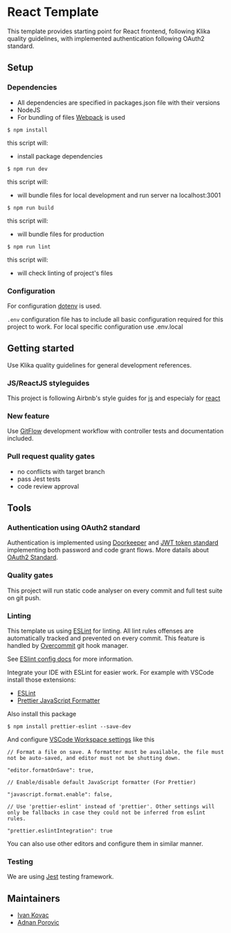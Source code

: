 # React Template

This template provides starting point for React frontend, following Klika quality guidelines, with implemented authentication following OAuth2 standard.

## Setup

### Dependencies

- All dependencies are specified in packages.json file with their versions
- NodeJS
- For bundling of files [Webpack](https://webpack.js.org/concepts/) is used

```
$ npm install
```
this script will:

- install package dependencies

```
$ npm run dev
```
this script will:

- will bundle files for local development and run server na localhost:3001

```
$ npm run build
```
this script will:

- will bundle files for production

```
$ npm run lint
```
this script will:

- will check linting of project's files

### Configuration
For configuration [dotenv](https://www.npmjs.com/package/dotenv) is used.

`.env` configuration file has to include all basic configuration required for this project to work. For local specific configuration use .env.local


## Getting started

Use Klika quality guidelines for general development references.

### JS/ReactJS styleguides

This project is following Airbnb's style guides for [js](https://github.com/airbnb/javascript) and especialy for [react](https://github.com/airbnb/javascript/tree/master/react)

### New feature

Use [GitFlow](https://www.atlassian.com/git/tutorials/comparing-workflows/gitflow-workflow) development workflow with controller tests and documentation included.

### Pull request quality gates

- no conflicts with target branch
- pass Jest tests
- code review approval
## Tools

### Authentication using OAuth2 standard
Authentication is implemented using [Doorkeeper]() and [JWT token standard]() implementing both password and code grant flows. More datails about [OAuth2 Standard](https://oauth.net/2/).

### Quality gates

This project will run static code analyser on every commit and full test suite on git push.

### Linting
This template us using [ESLint](https://eslint.org/) for linting. All lint rules offenses are automatically tracked and prevented on every commit. This feature is handled by [Overcommit](https://github.com/brigade/overcommit) git hook manager.

See [ESlint config docs](https://eslint.org/docs/user-guide/configuring#extending-configuration-files) for more information.

Integrate your IDE with ESLint for easier work.
For example with VSCode install those extensions:

- [ESLint](https://marketplace.visualstudio.com/items?itemName=dbaeumer.vscode-eslint)
- [Prettier JavaScript Formatter](https://marketplace.visualstudio.com/items?itemName=esbenp.prettier-vscode)

Also install this package
```
$ npm install prettier-eslint --save-dev
```
And configure [VSCode Workspace settings](https://code.visualstudio.com/docs/getstarted/settings) like this
```
// Format a file on save. A formatter must be available, the file must not be auto-saved, and editor must not be shutting down.

"editor.formatOnSave": true,

// Enable/disable default JavaScript formatter (For Prettier)

"javascript.format.enable": false,

// Use 'prettier-eslint' instead of 'prettier'. Other settings will only be fallbacks in case they could not be inferred from eslint rules.

"prettier.eslintIntegration": true
```

You can also use other editors and configure them in similar manner.

### Testing
We are using [Jest](https://jestjs.io/docs/en/getting-started) testing framework.

## Maintainers

- [Ivan Kovac](#)
- [Adnan Porovic](https://github.com/aporovic)
